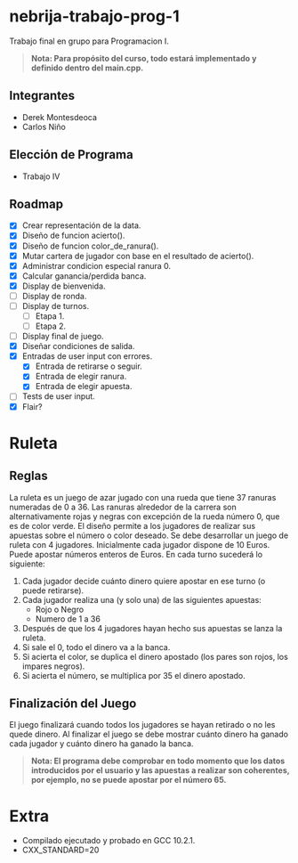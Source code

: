 # nebrija-trabajo-prog-1

Trabajo final en grupo para Programacion I.

> **Nota: Para propósito del curso, todo estará implementado y definido dentro del main.cpp.**

## Integrantes

- Derek Montesdeoca
- Carlos Niño

## Elección de Programa

- Trabajo IV

## Roadmap

- [x] Crear representación de la data.
- [x] Diseño de funcion acierto().
- [x] Diseño de funcion color_de_ranura().
- [x] Mutar cartera de jugador con base en el resultado de acierto().
- [x] Administrar condicion especial ranura 0.
- [x] Calcular ganancia/perdida banca.
- [x] Display de bienvenida.
- [ ] Display de ronda.
- [ ] Display de turnos.
  - [ ] Etapa 1.
  - [ ] Etapa 2.
- [ ] Display final de juego.
- [x] Diseñar condiciones de salida.
- [x] Entradas de user input con errores.
  - [x] Entrada de retirarse o seguir.
  - [x] Entrada de elegir ranura.
  - [x] Entrada de elegir apuesta.
- [ ] Tests de user input.
- [x] Flair?

# Ruleta

## Reglas

La ruleta es un juego de azar jugado con una rueda que tiene 37 ranuras
numeradas de 0 a 36. Las ranuras alrededor de la carrera son alternativamente
rojas y negras con excepción de la rueda número 0, que es de color verde. El
diseño permite a los jugadores de realizar sus apuestas sobre el número o color
deseado. Se debe desarrollar un juego de ruleta con 4 jugadores. Inicialmente
cada jugador dispone de 10 Euros. Puede apostar números enteros de Euros. En
cada turno sucederá lo siguiente:

1. Cada jugador decide cuánto dinero quiere apostar en ese turno (o puede
   retirarse).
2. Cada jugador realiza una (y solo una) de las siguientes apuestas:
    - Rojo o Negro
    - Numero de 1 a 36
3. Después de que los 4 jugadores hayan hecho sus apuestas se lanza la ruleta.
4. Si sale el 0, todo el dinero va a la banca.
5. Si acierta el color, se duplica el dinero apostado (los pares son rojos, los
   impares negros).
6. Si acierta el número, se multiplica por 35 el dinero apostado.

## Finalización del Juego

El juego finalizará cuando todos los jugadores se hayan retirado o no les quede
dinero. Al finalizar el juego se debe mostrar cuánto dinero ha ganado cada
jugador y cuánto dinero ha ganado la banca.
> **Nota: El programa debe comprobar en todo momento que los datos introducidos por el usuario y las apuestas a realizar son coherentes, por ejemplo, no se puede apostar por el número 65.**

# Extra 

- Compilado ejecutado y probado en GCC 10.2.1.
- CXX_STANDARD=20
